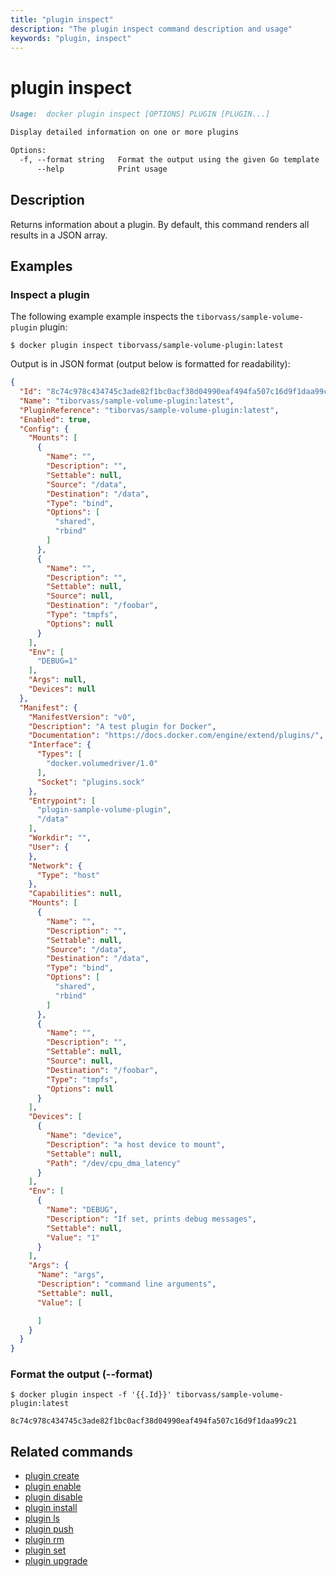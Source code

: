 ```yaml
---
title: "plugin inspect"
description: "The plugin inspect command description and usage"
keywords: "plugin, inspect"
---
```


# plugin inspect

```markdown
Usage:  docker plugin inspect [OPTIONS] PLUGIN [PLUGIN...]

Display detailed information on one or more plugins

Options:
  -f, --format string   Format the output using the given Go template
      --help            Print usage
```

## Description

Returns information about a plugin. By default, this command renders all results
in a JSON array.

## Examples

### Inspect a plugin

The following example example inspects the `tiborvass/sample-volume-plugin` plugin:

```console
$ docker plugin inspect tiborvass/sample-volume-plugin:latest
```

Output is in JSON format (output below is formatted for readability):

```json
{
  "Id": "8c74c978c434745c3ade82f1bc0acf38d04990eaf494fa507c16d9f1daa99c21",
  "Name": "tiborvass/sample-volume-plugin:latest",
  "PluginReference": "tiborvas/sample-volume-plugin:latest",
  "Enabled": true,
  "Config": {
    "Mounts": [
      {
        "Name": "",
        "Description": "",
        "Settable": null,
        "Source": "/data",
        "Destination": "/data",
        "Type": "bind",
        "Options": [
          "shared",
          "rbind"
        ]
      },
      {
        "Name": "",
        "Description": "",
        "Settable": null,
        "Source": null,
        "Destination": "/foobar",
        "Type": "tmpfs",
        "Options": null
      }
    ],
    "Env": [
      "DEBUG=1"
    ],
    "Args": null,
    "Devices": null
  },
  "Manifest": {
    "ManifestVersion": "v0",
    "Description": "A test plugin for Docker",
    "Documentation": "https://docs.docker.com/engine/extend/plugins/",
    "Interface": {
      "Types": [
        "docker.volumedriver/1.0"
      ],
      "Socket": "plugins.sock"
    },
    "Entrypoint": [
      "plugin-sample-volume-plugin",
      "/data"
    ],
    "Workdir": "",
    "User": {
    },
    "Network": {
      "Type": "host"
    },
    "Capabilities": null,
    "Mounts": [
      {
        "Name": "",
        "Description": "",
        "Settable": null,
        "Source": "/data",
        "Destination": "/data",
        "Type": "bind",
        "Options": [
          "shared",
          "rbind"
        ]
      },
      {
        "Name": "",
        "Description": "",
        "Settable": null,
        "Source": null,
        "Destination": "/foobar",
        "Type": "tmpfs",
        "Options": null
      }
    ],
    "Devices": [
      {
        "Name": "device",
        "Description": "a host device to mount",
        "Settable": null,
        "Path": "/dev/cpu_dma_latency"
      }
    ],
    "Env": [
      {
        "Name": "DEBUG",
        "Description": "If set, prints debug messages",
        "Settable": null,
        "Value": "1"
      }
    ],
    "Args": {
      "Name": "args",
      "Description": "command line arguments",
      "Settable": null,
      "Value": [

      ]
    }
  }
}
```


### <a name="format"></a> Format the output (--format)

```console
$ docker plugin inspect -f '{{.Id}}' tiborvass/sample-volume-plugin:latest

8c74c978c434745c3ade82f1bc0acf38d04990eaf494fa507c16d9f1daa99c21
```

## Related commands

* [plugin create](plugin_create.md)
* [plugin enable](plugin_enable.md)
* [plugin disable](plugin_disable.md)
* [plugin install](plugin_install.md)
* [plugin ls](plugin_ls.md)
* [plugin push](plugin_push.md)
* [plugin rm](plugin_rm.md)
* [plugin set](plugin_set.md)
* [plugin upgrade](plugin_upgrade.md)
